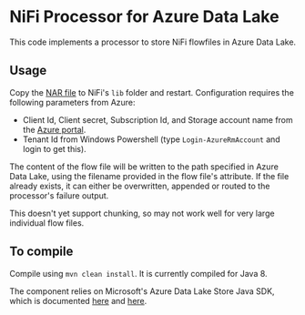 # NiFi Processor for Azure Data Lake

This code implements a processor to store NiFi flowfiles in Azure Data Lake.

## Usage
Copy the [NAR file](http://git.openenergi.net/projects/DAT/repos/nifi-azure-datalake/browse/azure-datalake-1.0-SNAPSHOT.nar)
 to NiFi's `lib` folder and restart.  Configuration requires the following parameters from Azure:
* Client Id, Client secret, Subscription Id, and Storage account name from the [Azure portal](https://portal.azure.com).
* Tenant Id from Windows Powershell (type `Login-AzureRmAccount` and login to get this).

The content of the flow file will be written to the path specified in Azure Data Lake, using the filename provided
in the flow file's attribute.  If the file already exists, it can either be overwritten, appended or routed to the
processor's failure output.

This doesn't yet support chunking, so may not work well for very large individual flow files.

## To compile
Compile using `mvn clean install`.  It is currently compiled for Java 8.

The component relies on Microsoft's Azure Data Lake Store Java SDK, which is documented
[here](https://azure.microsoft.com/en-gb/documentation/articles/data-lake-store-get-started-java-sdk/) and
[here](https://github.com/Azure/azure-sdk-for-java).